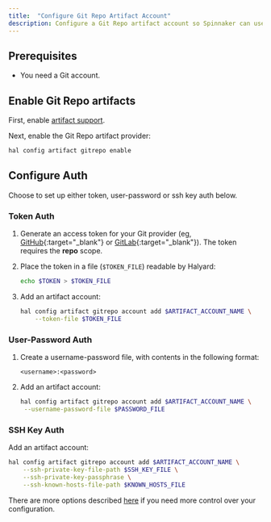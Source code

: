 ```yaml
---
title:  "Configure Git Repo Artifact Account"
description: Configure a Git Repo artifact account so Spinnaker can use an entire repository as a single artifact.
---
```



## Prerequisites

* You need a Git account.


## Enable Git Repo artifacts

First, enable [artifact support](/reference/artifacts-with-artifactsrewrite//#enabling-artifact-support).

Next, enable the Git Repo artifact provider:

```bash
hal config artifact gitrepo enable
```

## Configure Auth
Choose to set up either token, user-password or ssh key auth below.

### Token Auth

1. Generate an access token for your Git provider (eg, [GitHub](https://github.com/settings/tokens){:target="\_blank"} or [GitLab](https://docs.gitlab.com/ee/user/profile/personal_access_tokens.html){:target="\_blank"}). The token requires the __repo__ scope.

1. Place the token in a file (`$TOKEN_FILE`) readable by Halyard:

   ```bash
   echo $TOKEN > $TOKEN_FILE
   ```

1. Add an artifact account:

   ```bash
   hal config artifact gitrepo account add $ARTIFACT_ACCOUNT_NAME \
       --token-file $TOKEN_FILE
   ```


### User-Password Auth

1. Create a username-password file, with contents in the following format:

   ```
   <username>:<password>
   ```

1. Add an artifact account:

   ```bash
   hal config artifact gitrepo account add $ARTIFACT_ACCOUNT_NAME \
    --username-password-file $PASSWORD_FILE
   ```


### SSH Key Auth

Add an artifact account:

```bash
hal config artifact gitrepo account add $ARTIFACT_ACCOUNT_NAME \
    --ssh-private-key-file-path $SSH_KEY_FILE \
    --ssh-private-key-passphrase \
    --ssh-known-hosts-file-path $KNOWN_HOSTS_FILE 
```


There are more options described
[here](/reference/halyard/commands#hal-config-artifact-gitrepo-account-edit)
if you need more control over your configuration.